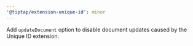 ```yaml
---
'@tiptap/extension-unique-id': minor
---
```


Add `updateDocument` option to disable document updates caused by the Unique ID extension.
